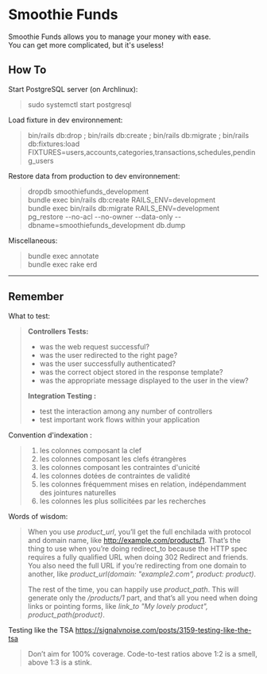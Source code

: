 Smoothie Funds
===============
Smoothie Funds allows you to manage your money with ease.  
You can get more complicated, but it's useless!

How To
-------
Start PostgreSQL server (on Archlinux):
> sudo systemctl start postgresql

Load fixture in dev environnement:
> bin/rails db:drop ; bin/rails db:create ; bin/rails db:migrate ; bin/rails db:fixtures:load FIXTURES=users,accounts,categories,transactions,schedules,pending_users

Restore data from production to dev environnement:
> dropdb smoothiefunds_development  
> bundle exec bin/rails db:create RAILS_ENV=development  
> bundle exec bin/rails db:migrate RAILS_ENV=development  
> pg_restore --no-acl --no-owner --data-only --dbname=smoothiefunds_development db.dump

Miscellaneous:
> bundle exec annotate  
> bundle exec rake erd

---
Remember
---------
What to test:
> **Controllers Tests:**
> - was the web request successful?
> - was the user redirected to the right page?
> - was the user successfully authenticated?
> - was the correct object stored in the response template?
> - was the appropriate message displayed to the user in the view?
>
> **Integration Testing :**
> - test the interaction among any number of controllers
> - test important work flows within your application

Convention d'indexation :
> 1. les colonnes composant la clef
> 2. les colonnes composant les clefs étrangères
> 3. les colonnes composant les contraintes d'unicité
> 4. les colonnes dotées de contraintes de validité
> 5. les colonnes fréquemment mises en relation, indépendamment des jointures naturelles
> 6. les colonnes les plus sollicitées par les recherches

Words of wisdom:
> When you use *product_url*, you’ll get the full enchilada with protocol and
> domain name, like http://example.com/products/1. That’s the thing to use when
> you’re doing redirect_to because the HTTP spec requires a fully qualified URL
> when doing 302 Redirect and friends. You also need the full URL if you’re
> redirecting from one domain to another, like
> *product_url(domain: "example2.com", product: product)*.
>
> The rest of the time, you can happily use *product_path*. This will generate
> only the */products/1* part, and that’s all you need when doing links or
> pointing forms, like *link_to "My lovely product", product_path(product)*.

Testing like the TSA
https://signalvnoise.com/posts/3159-testing-like-the-tsa
> Don’t aim for 100% coverage.
> Code-to-test ratios above 1:2 is a smell, above 1:3 is a stink.

